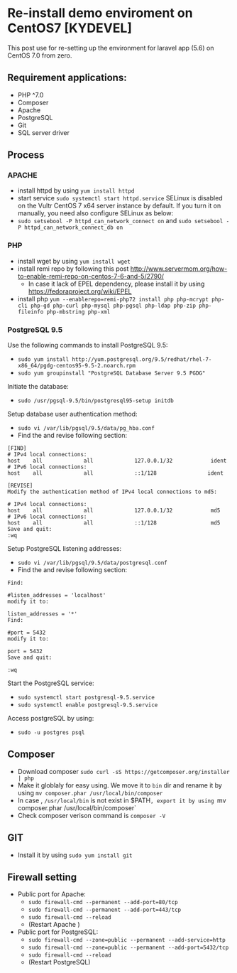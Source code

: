 # Re-install demo enviroment on CentOS7 [KYDEVEL]

This post use for re-setting up the environment for laravel app (5.6) on CentOS 7.0 from zero.

## Requirement applications:
 * PHP ^7.0
 * Composer
 * Apache
 * PostgreSQL
 * Git
 * SQL server driver
## Process
### APACHE
  * install httpd by using `yum install httpd`
  * start service `sudo systemctl start httpd.service`
SELinux is disabled on the Vultr CentOS 7 x64 server instance by default. If you turn it on manually, you need also configure SELinux as below:
  * `sudo setsebool -P httpd_can_network_connect on` and `sudo setsebool -P httpd_can_network_connect_db on`
### PHP
  * install wget by using `yum install wget`
  * install remi repo by following this post http://www.servermom.org/how-to-enable-remi-repo-on-centos-7-6-and-5/2790/
    * In case it lack of EPEL dependency, please install it by using https://fedoraproject.org/wiki/EPEL 
  * install php `yum --enablerepo=remi-php72 install php php-mcrypt php-cli php-gd php-curl php-mysql php-pgsql php-ldap php-zip php-fileinfo php-mbstring php-xml`


### PostgreSQL 9.5
Use the following commands to install PostgreSQL 9.5:
  * `sudo yum install http://yum.postgresql.org/9.5/redhat/rhel-7-x86_64/pgdg-centos95-9.5-2.noarch.rpm`
  * `sudo yum groupinstall "PostgreSQL Database Server 9.5 PGDG"`
  
Initiate the database:
  * `sudo /usr/pgsql-9.5/bin/postgresql95-setup initdb`
  
Setup database user authentication method:

  * `sudo vi /var/lib/pgsql/9.5/data/pg_hba.conf`
  * Find the and revise following section:
```
[FIND]
# IPv4 local connections:
host    all             all             127.0.0.1/32            ident
# IPv6 local connections:
host    all             all             ::1/128                ident

[REVISE]
Modify the authentication method of IPv4 local connections to md5:

# IPv4 local connections:
host    all             all             127.0.0.1/32            md5
# IPv6 local connections:
host    all             all             ::1/128                 md5
Save and quit:
:wq
```

Setup PostgreSQL listening addresses:

  * `sudo vi /var/lib/pgsql/9.5/data/postgresql.conf`
  * Find the and revise following section:
```
Find:

#listen_addresses = 'localhost'
modify it to:

listen_addresses = '*'
Find:

#port = 5432
modify it to:

port = 5432
Save and quit:

:wq
```
Start the PostgreSQL service:

  * `sudo systemctl start postgresql-9.5.service`
  * `sudo systemctl enable postgresql-9.5.service`
  
Access postgreSQL by using:

  * `sudo -u postgres psql`
  
## Composer

  * Download composer `sudo curl -sS https://getcomposer.org/installer | php`
  * Make it globlaly for easy using. We move it to `bin` dir and rename it by using `mv composer.phar /usr/local/bin/composer`
  * In case , `/usr/local/bin` is not exist in $PATH`, export it by using `mv composer.phar /usr/local/bin/composer`
  * Check composer verison command is `composer -V`
  
## GIT
  * Install it by using `sudo yum install git`
  
## Firewall setting 

  * Public port for Apache: 
     * `sudo firewall-cmd --permanent --add-port=80/tcp` 
     * `sudo firewall-cmd --permanent --add-port=443/tcp`
     * `sudo firewall-cmd --reload`
     * (Restart Apache )
  * Public port for PostgreSQL: 
     * `sudo firewall-cmd --zone=public --permanent --add-service=http`
     * `sudo firewall-cmd --zone=public --permanent --add-port=5432/tcp`
     * `sudo firewall-cmd --reload`
     * (Restart PostgreSQL)
